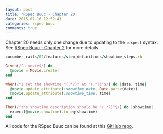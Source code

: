 ```yaml
---
layout: post
title: 'RSpec Buuc - Chapter 20'
date: 2015-07-16 12:52:41
categories: rspec-buuc
comments: true
---
```


Chapter 20 needs only one change due to updating to the `:expect` syntax. See [RSpec Buuc - Chapter 2][ch2] for more details.

```ruby
cucumber_rails/02/features/step_definitions/showtime_steps.rb

Given(/^a movie$/) do
  @movie = Movie.create!
end

When(/^I set the showtime "(.*?)" at "(.*?)"$/) do |date, time|
  @movie.update_attribute(:showtime_date, Date.parse(date))
  @movie.update_attribute(:showtime_time, time)
end

Then(/^the showtime description should be "(.*?)"$/) do |showtime|
  expect(@movie.showtime).to eq(showtime)
end

```
All code for the RSpec Buuc can be found at this [GitHub repo][rspec-buuc-repo].

[ch2]:/rspec-buuc/2015/06/30/rspec-buuc-chapter-2.html
[rspec-buuc-repo]: https://github.com/mlongerich/rspec_buuc
